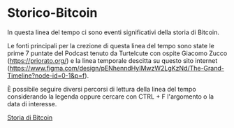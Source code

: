 # Storico-Bitcoin


In questa linea del tempo ci sono eventi significativi della storia di Bitcoin.

Le fonti principali per la crezione di questa linea del tempo sono state le prime 7 puntate del Podcast tenuto da Turtelcute con ospite Giacomo Zucco (https://priorato.org/) e la linea temporale descitta su questo sito internet (https://www.figma.com/design/pENhenndHyIMwzW2LgKzNd/The-Grand-Timeline?node-id=0-1&p=f).

È possibile seguire diversi percorsi di lettura della linea del tempo considerando la legenda oppure cercare con CTRL + F l'argomento o la data di interesse.

[Storia di Bitcoin](Storia-di-Bitcoin.md)


